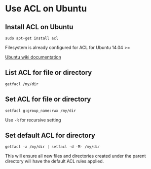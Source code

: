 # Use ACL on Ubuntu

## Install ACL on Ubuntu

`sudo apt-get install acl`

Filesystem is already configured for ACL for Ubuntu 14.04 >=

[Ubuntu wiki documentation](https://help.ubuntu.com/community/FilePermissionsACLs)

## List ACL for file or directory

`getfacl /my/dir`

## Set ACL for file or directory

`setfacl g:group_name:rwx /my/dir`

Use `-R` for recursive setting

## Set default ACL for directory

`getfacl -a /my/dir | setfacl -d -M- /my/dir`

This will ensure all new files and directories created under the parent directory will have the default ACL rules applied.
